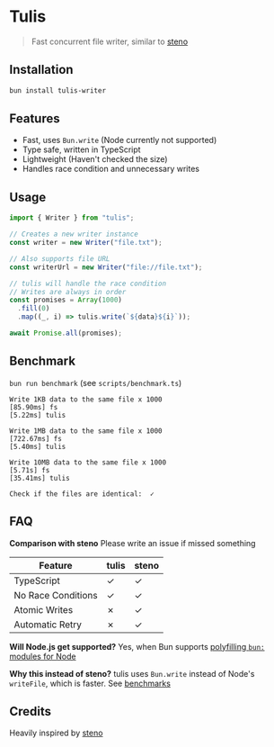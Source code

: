 # Tulis

> Fast concurrent file writer, similar to [steno](https://github.com/typicode/steno)

## Installation

```bash
bun install tulis-writer
```

## Features

- Fast, uses `Bun.write` (Node currently not supported)
- Type safe, written in TypeScript
- Lightweight (Haven't checked the size)
- Handles race condition and unnecessary writes

## Usage

```typescript
import { Writer } from "tulis";

// Creates a new writer instance
const writer = new Writer("file.txt");

// Also supports file URL
const writerUrl = new Writer("file://file.txt");

// tulis will handle the race condition
// Writes are always in order
const promises = Array(1000)
  .fill(0)
  .map((_, i) => tulis.write(`${data}${i}`));

await Promise.all(promises);
```

## Benchmark

`bun run benchmark` (see `scripts/benchmark.ts`)

```plaintext
Write 1KB data to the same file x 1000
[85.90ms] fs
[5.22ms] tulis

Write 1MB data to the same file x 1000
[722.67ms] fs
[5.40ms] tulis

Write 10MB data to the same file x 1000
[5.71s] fs
[35.41ms] tulis

Check if the files are identical:  ✓
```

## FAQ

**Comparison with steno**
Please write an issue if missed something

| Feature            | tulis | steno |
| ------------------ | ----- | ----- |
| TypeScript         | ✓     | ✓     |
| No Race Conditions | ✓     | ✓     |
| Atomic Writes      | ✗     | ✓     |
| Automatic Retry    | ✗     | ✓     |

**Will Node.js get supported?**
Yes, when Bun supports [polyfilling `bun:` modules for Node](https://bun.sh/docs/bundler#target)

**Why this instead of steno?**
tulis uses `Bun.write` instead of Node's `writeFile`, which is faster. See [benchmarks](#benchmark)

## Credits

Heavily inspired by [steno](https://github.com/typicode/steno)
